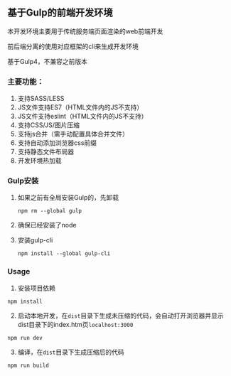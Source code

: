 ## 基于Gulp的前端开发环境

本开发环境主要用于传统服务端页面渲染的web前端开发

前后端分离的使用对应框架的cli来生成开发环境

基于Gulp4，不兼容之前版本

### 主要功能：

1. 支持SASS/LESS
2. JS文件支持ES7（HTML文件内的JS不支持）
3. JS文件支持eslint（HTML文件内的JS不支持）
4. 支持CSS/JS/图片压缩
5. 支持js合并（需手动配置具体合并文件）
6. 支持自动添加浏览器css前缀
7. 支持静态文件布局器
8. 开发环境热加载

### Gulp安装

1. 如果之前有全局安装Gulp的，先卸载

   `npm rm --global gulp`

2. 确保已经安装了node

3. 安装gulp-cli

   `npm install --global gulp-cli`

### Usage

1. 安装项目依赖

`npm install`

2. 启动本地开发，在`dist`目录下生成未压缩的代码，会自动打开浏览器并显示dist目录下的index.htm页`localhost:3000`

`npm run dev`

3. 编译，在`dist`目录下生成压缩后的代码

`npm run build`







